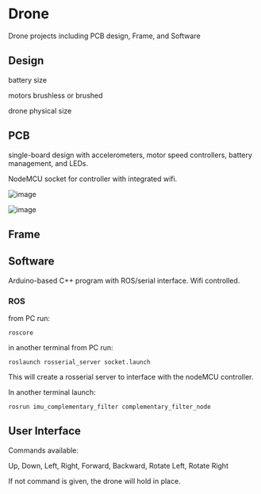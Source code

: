 # Drone
Drone projects including PCB design, Frame, and Software

## Design

battery size

motors brushless or brushed

drone physical size


## PCB
single-board design with accelerometers, motor speed controllers, battery management, and LEDs.

NodeMCU socket for controller with integrated wifi.

![image](https://user-images.githubusercontent.com/13946498/227780319-d5eada6b-10d0-42fe-b5f7-ef49a47baa42.png)

![image](https://user-images.githubusercontent.com/13946498/228086294-8e9f67d7-536d-4cf0-87ef-0eea5961e807.png)


## Frame




## Software
Arduino-based C++ program with ROS/serial interface. Wifi controlled.

### ROS
from PC run:

```
roscore
```

in another terminal from PC run:

```
roslaunch rosserial_server socket.launch

```

This will create a rosserial server to interface with the nodeMCU controller.

In another terminal launch:

```
rosrun imu_complementary_filter complementary_filter_node
```

## User Interface

Commands available:

Up, Down, Left, Right, Forward, Backward, Rotate Left, Rotate Right

If not command is given, the drone will hold in place.
